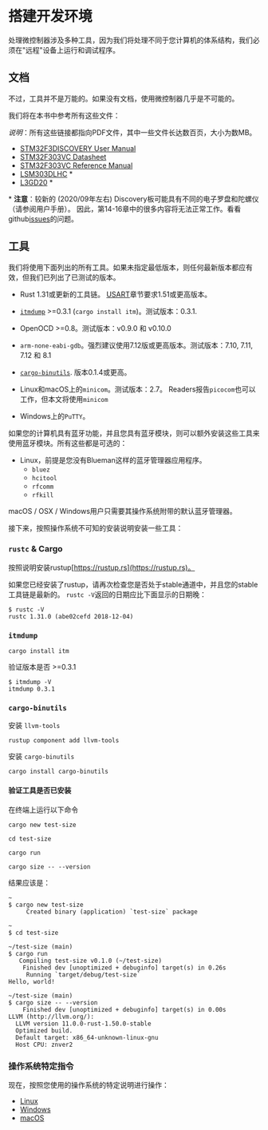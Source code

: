 # 搭建开发环境

处理微控制器涉及多种工具，因为我们将处理不同于您计算机的体系结构，我们必须在"远程"设备上运行和调试程序。

## 文档

不过，工具并不是万能的。如果没有文档，使用微控制器几乎是不可能的。

我们将在本书中参考所有这些文件：

*说明*：所有这些链接都指向PDF文件，其中一些文件长达数百页，大小为数MB。

- [STM32F3DISCOVERY User Manual][um]
- [STM32F303VC Datasheet][ds]
- [STM32F303VC Reference Manual][rm]
- [LSM303DLHC] \* 
- [L3GD20] \* 

[L3GD20]: https://www.st.com/content/ccc/resource/technical/document/application_note/2c/d9/a7/f8/43/48/48/64/DM00119036.pdf/files/DM00119036.pdf/jcr:content/translations/en.DM00119036.pdf
[LSM303DLHC]: http://www.st.com/resource/en/datasheet/lsm303dlhc.pdf
[ds]: http://www.st.com/resource/en/datasheet/stm32f303vc.pdf
[rm]: http://www.st.com/resource/en/reference_manual/dm00043574.pdf
[um]: http://www.st.com/resource/en/user_manual/dm00063382.pdf

\* **注意**：较新的 (2020/09年左右) Discovery板可能具有不同的电子罗盘和陀螺仪（请参阅用户手册）。
因此，第14-16章中的很多内容将无法正常工作。看看github[issues][gh-issue-274]的问题。

[gh-issue-274]: https://github.com/rust-embedded/discovery/issues/274

## 工具

我们将使用下面列出的所有工具。如果未指定最低版本，则任何最新版本都应有效，但我们已列出了已测试的版本。

- Rust 1.31或更新的工具链。 [USART](../11-usart/index.html)章节要求1.51或更高版本。

- [`itmdump`] >=0.3.1 (`cargo install itm`)。测试版本：0.3.1.

- OpenOCD >=0.8。测试版本：v0.9.0 和 v0.10.0

- `arm-none-eabi-gdb`。强烈建议使用7.12版或更高版本。测试版本：7.10, 7.11, 7.12 和 8.1

- [`cargo-binutils`]. 版本0.1.4或更高。

[`cargo-binutils`]: https://github.com/rust-embedded/cargo-binutils

- Linux和macOS上的`minicom`。测试版本：2.7。 Readers报告`picocom`也可以工作，但本文将使用`minicom`

- Windows上的`PuTTY`。

[`itmdump`]: https://crates.io/crates/itm

如果您的计算机具有蓝牙功能，并且您具有蓝牙模块，则可以额外安装这些工具来使用蓝牙模块。所有这些都是可选的：

- Linux，前提是您没有Blueman这样的蓝牙管理器应用程序。
  - `bluez`
  - `hcitool`
  - `rfcomm`
  - `rfkill`

macOS / OSX / Windows用户只需要其操作系统附带的默认蓝牙管理器。

接下来，按照操作系统不可知的安装说明安装一些工具：

### `rustc` & Cargo

按照说明安装rustup[https://rustup.rs](https://rustup.rs)。

如果您已经安装了rustup，请再次检查您是否处于stable通道中，并且您的stable工具链是最新的。
`rustc -V`返回的日期应比下面显示的日期晚：

``` console
$ rustc -V
rustc 1.31.0 (abe02cefd 2018-12-04)
```

### `itmdump`


``` console
cargo install itm
```

验证版本是否 >=0.3.1
```
$ itmdump -V
itmdump 0.3.1
```

### `cargo-binutils`

安装 `llvm-tools`

``` console
rustup component add llvm-tools
```

安装 `cargo-binutils`
```
cargo install cargo-binutils
```

#### 验证工具是否已安装

在终端上运行以下命令
``` console
cargo new test-size
```
```
cd test-size
```
```
cargo run
```
```
cargo size -- --version
```

结果应该是：
```
~
$ cargo new test-size
     Created binary (application) `test-size` package

~
$ cd test-size

~/test-size (main)
$ cargo run
   Compiling test-size v0.1.0 (~/test-size)
    Finished dev [unoptimized + debuginfo] target(s) in 0.26s
     Running `target/debug/test-size`
Hello, world!

~/test-size (main)
$ cargo size -- --version
    Finished dev [unoptimized + debuginfo] target(s) in 0.00s
LLVM (http://llvm.org/):
  LLVM version 11.0.0-rust-1.50.0-stable
  Optimized build.
  Default target: x86_64-unknown-linux-gnu
  Host CPU: znver2
```

### 操作系统特定指令

现在，按照您使用的操作系统的特定说明进行操作：

- [Linux](linux.md)
- [Windows](windows.md)
- [macOS](macos.md)
